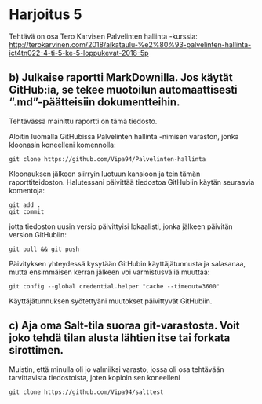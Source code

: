 # Harjoitus 5

Tehtävä on osa Tero Karvisen Palvelinten hallinta -kurssia:
http://terokarvinen.com/2018/aikataulu-%e2%80%93-palvelinten-hallinta-ict4tn022-4-ti-5-ke-5-loppukevat-2018-5p

## b) Julkaise raportti MarkDownilla. Jos käytät GitHub:ia, se tekee muotoilun automaattisesti “.md”-päätteisiin dokumentteihin.

Tehtävässä mainittu raportti on tämä tiedosto. 


Aloitin luomalla GitHubissa Palvelinten hallinta -nimisen varaston, jonka kloonasin koneelleni komennolla:

	git clone https://github.com/Vipa94/Palvelinten-hallinta

Kloonauksen jälkeen siirryin luotuun kansioon ja tein tämän raporttiteidoston. Halutessani päivittää tiedostoa GitHubiin käytän seuraavia komentoja:

	git add .
	git commit

jotta tiedoston uusin versio päivittyisi lokaalisti, jonka jälkeen päivitän version GitHubiin:

	git pull && git push

Päivityksen yhteydessä kysytään GitHubin käyttäjätunnusta ja salasanaa, mutta ensimmäisen kerran jälkeen voi varmistusväliä muuttaa:

	git config --global credential.helper "cache --timeout=3600"

Käyttäjätunnuksen syötettyäni muutokset päivittyvät GitHubiin.



## c) Aja oma Salt-tila suoraa git-varastosta. Voit joko tehdä tilan alusta lähtien itse tai forkata sirottimen.

Muistin, että minulla oli jo valmiiksi varasto, jossa oli osa tehtävään tarvittavista tiedostoista, joten kopioin sen koneelleni

	git clone https://github.com/Vipa94/salttest

